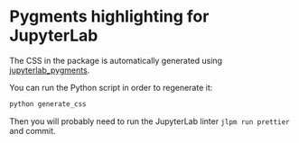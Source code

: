 # Pygments highlighting for JupyterLab

The CSS in the package is automatically generated using [jupyterlab_pygments](https://github.com/jupyterlab/jupyterlab_pygments).

You can run the Python script in order to regenerate it:

```bash
python generate_css
```

Then you will probably need to run the JupyterLab linter `jlpm run prettier` and commit.
